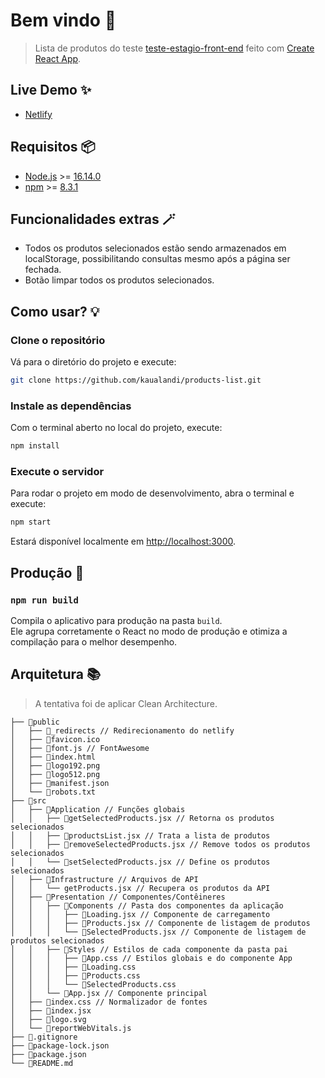 # Bem vindo 👋

> Lista de produtos do teste [teste-estagio-front-end](https://github.com/Fnandoz/api-desafio/blob/master/README.md) feito com [Create React App](https://github.com/facebook/create-react-app).

## Live Demo ✨

- [Netlify](https://teste-estagio-front-end.netlify.app/)

## Requisitos 📦

- [Node.js](https://nodejs.org) >= [16.14.0](https://nodejs.org/en/download/)
- [npm](https://www.npmjs.com/) >= [8.3.1](https://www.npmjs.com/package/npm)

## Funcionalidades extras 🪄

- Todos os produtos selecionados estão sendo armazenados em localStorage, possibilitando consultas mesmo após a página ser fechada.
- Botão limpar todos os produtos selecionados.

## Como usar? 💡

### Clone o repositório

Vá para o diretório do projeto e execute:

```bash
git clone https://github.com/kaualandi/products-list.git
```

### Instale as dependências

Com o terminal aberto no local do projeto, execute:

```bash
npm install
```

### Execute o servidor

Para rodar o projeto em modo de desenvolvimento, abra o terminal e execute:

```bash
npm start
```

Estará disponível localmente em [http://localhost:3000](http://localhost:3000).

## Produção 🚀

### `npm run build`

Compila o aplicativo para produção na pasta `build`.\
Ele agrupa corretamente o React no modo de produção e otimiza a compilação para o melhor desempenho.

## Arquitetura 📚

> A tentativa foi de aplicar Clean Architecture.

```text
├── 📁public
│   ├── 📄_redirects // Redirecionamento do netlify
│   ├── 📄favicon.ico
│   ├── 📄font.js // FontAwesome
│   ├── 📄index.html
│   ├── 📄logo192.png
│   ├── 📄logo512.png
│   ├── 📄manifest.json
│   └── 📄robots.txt
├── 📁src
│   ├── 📁Application // Funções globais
│   │   ├── 📄getSelectedProducts.jsx // Retorna os produtos selecionados
│   │   ├── 📄productsList.jsx // Trata a lista de produtos
│   │   ├── 📄removeSelectedProducts.jsx // Remove todos os produtos selecionados
│   │   └── 📄setSelectedProducts.jsx // Define os produtos selecionados
│   ├── 📁Infrastructure // Arquivos de API
│   │   └── getProducts.jsx // Recupera os produtos da API
│   ├── 📁Presentation // Componentes/Contêineres
│   │   ├── 📁Components // Pasta dos componentes da aplicação
│   │   │   ├── 📄Loading.jsx // Componente de carregamento
│   │   │   ├── 📄Products.jsx // Componente de listagem de produtos
│   │   │   └── 📄SelectedProducts.jsx // Componente de listagem de produtos selecionados
│   │   ├── 📁Styles // Estilos de cada componente da pasta pai
│   │   │   ├── 📄App.css // Estilos globais e do componente App
│   │   │   ├── 📄Loading.css
│   │   │   ├── 📄Products.css
│   │   │   └── 📄SelectedProducts.css
│   │   └── 📄App.jsx // Componente principal
│   ├── 📄index.css // Normalizador de fontes
│   ├── 📄index.jsx
│   ├── 📄logo.svg
│   └── 📄reportWebVitals.js
├── 📄.gitignore
├── 📄package-lock.json
├── 📄package.json
└── 📄README.md
```
